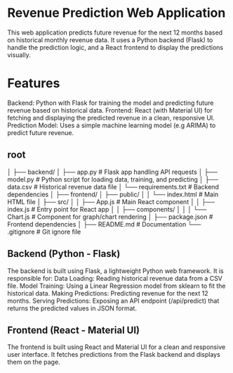 # Revenue Prediction Web Application
This web application predicts future revenue for the next 12 months based on historical monthly revenue data. It uses a Python backend (Flask) to handle the prediction logic, and a React frontend to display the predictions visually.

# Features
Backend: Python with Flask for training the model and predicting future revenue based on historical data.
Frontend: React (with Material UI) for fetching and displaying the predicted revenue in a clean, responsive UI.
Prediction Model: Uses a simple machine learning model (e.g ARIMA) to predict future revenue.
## root
│
├── backend/
│   ├── app.py                # Flask app handling API requests
│   ├── model.py              # Python script for loading data, training, and predicting
│   ├── data.csv              # Historical revenue data file
│   └── requirements.txt      # Backend dependencies
│
├── frontend/
│   ├── public/
│   │   └── index.html        # Main HTML file
│   ├── src/
│   │   ├── App.js            # Main React component
│   │   ├── index.js          # Entry point for React app
│   │   ├── components/
│   │   │   └── Chart.js      # Component for graph/chart rendering
│   ├── package.json          # Frontend dependencies
│
├── README.md                 # Documentation
└── .gitignore                # Git ignore file

## Backend (Python - Flask)
The backend is built using Flask, a lightweight Python web framework. It is responsible for:
Data Loading: Reading historical revenue data from a CSV file.
Model Training: Using a Linear Regression model from sklearn to fit the historical data.
Making Predictions: Predicting revenue for the next 12 months.
Serving Predictions: Exposing an API endpoint (/api/predict) that returns the predicted values in JSON format.

## Frontend (React - Material UI)
The frontend is built using React and Material UI for a clean and responsive user interface. It fetches predictions from the Flask backend and displays them on the page.
